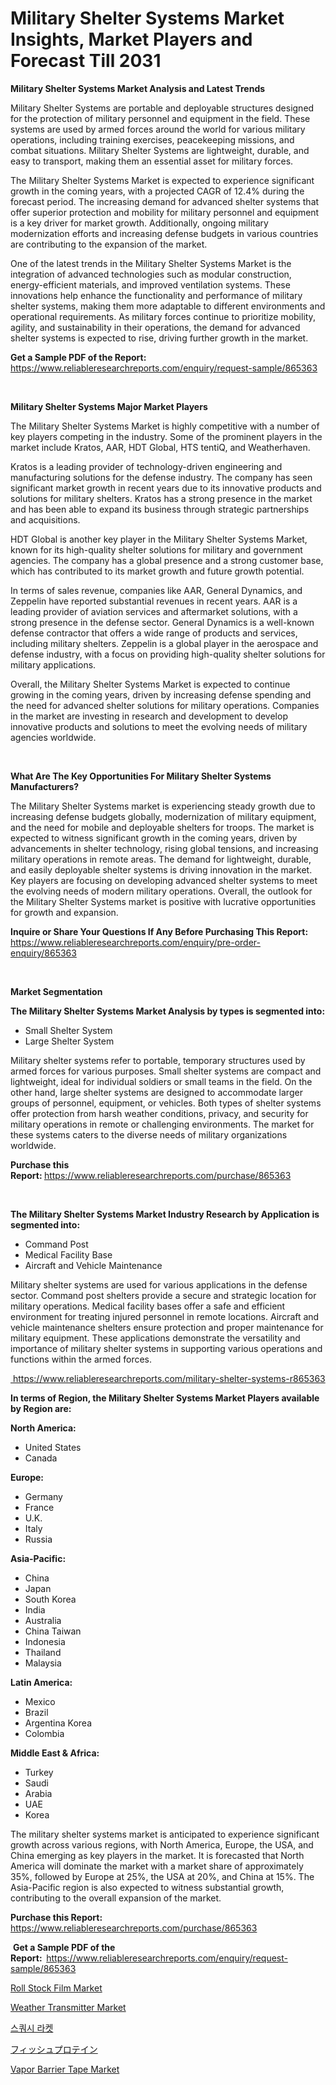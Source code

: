 <p><h1>Military Shelter Systems Market Insights, Market Players and Forecast Till 2031</h1></p><p><strong>Military Shelter Systems Market Analysis and Latest Trends</strong></p>
<p><p>Military Shelter Systems are portable and deployable structures designed for the protection of military personnel and equipment in the field. These systems are used by armed forces around the world for various military operations, including training exercises, peacekeeping missions, and combat situations. Military Shelter Systems are lightweight, durable, and easy to transport, making them an essential asset for military forces.</p><p>The Military Shelter Systems Market is expected to experience significant growth in the coming years, with a projected CAGR of 12.4% during the forecast period. The increasing demand for advanced shelter systems that offer superior protection and mobility for military personnel and equipment is a key driver for market growth. Additionally, ongoing military modernization efforts and increasing defense budgets in various countries are contributing to the expansion of the market.</p><p>One of the latest trends in the Military Shelter Systems Market is the integration of advanced technologies such as modular construction, energy-efficient materials, and improved ventilation systems. These innovations help enhance the functionality and performance of military shelter systems, making them more adaptable to different environments and operational requirements. As military forces continue to prioritize mobility, agility, and sustainability in their operations, the demand for advanced shelter systems is expected to rise, driving further growth in the market.</p></p>
<p><strong>Get a Sample PDF of the Report:&nbsp;</strong> <a href="https://www.reliableresearchreports.com/enquiry/request-sample/865363">https://www.reliableresearchreports.com/enquiry/request-sample/865363</a></p>
<p>&nbsp;</p>
<p><strong>Military Shelter Systems Major Market Players</strong></p>
<p><p>The Military Shelter Systems Market is highly competitive with a number of key players competing in the industry. Some of the prominent players in the market include Kratos, AAR, HDT Global, HTS tentiQ, and Weatherhaven. </p><p>Kratos is a leading provider of technology-driven engineering and manufacturing solutions for the defense industry. The company has seen significant market growth in recent years due to its innovative products and solutions for military shelters. Kratos has a strong presence in the market and has been able to expand its business through strategic partnerships and acquisitions.</p><p>HDT Global is another key player in the Military Shelter Systems Market, known for its high-quality shelter solutions for military and government agencies. The company has a global presence and a strong customer base, which has contributed to its market growth and future growth potential.</p><p>In terms of sales revenue, companies like AAR, General Dynamics, and Zeppelin have reported substantial revenues in recent years. AAR is a leading provider of aviation services and aftermarket solutions, with a strong presence in the defense sector. General Dynamics is a well-known defense contractor that offers a wide range of products and services, including military shelters. Zeppelin is a global player in the aerospace and defense industry, with a focus on providing high-quality shelter solutions for military applications.</p><p>Overall, the Military Shelter Systems Market is expected to continue growing in the coming years, driven by increasing defense spending and the need for advanced shelter solutions for military operations. Companies in the market are investing in research and development to develop innovative products and solutions to meet the evolving needs of military agencies worldwide.</p></p>
<p>&nbsp;</p>
<p><strong>What Are The Key Opportunities For Military Shelter Systems Manufacturers?</strong></p>
<p><p>The Military Shelter Systems market is experiencing steady growth due to increasing defense budgets globally, modernization of military equipment, and the need for mobile and deployable shelters for troops. The market is expected to witness significant growth in the coming years, driven by advancements in shelter technology, rising global tensions, and increasing military operations in remote areas. The demand for lightweight, durable, and easily deployable shelter systems is driving innovation in the market. Key players are focusing on developing advanced shelter systems to meet the evolving needs of modern military operations. Overall, the outlook for the Military Shelter Systems market is positive with lucrative opportunities for growth and expansion.</p></p>
<p><strong>Inquire or Share Your Questions If Any Before Purchasing This Report:</strong> <a href="https://www.reliableresearchreports.com/enquiry/pre-order-enquiry/865363">https://www.reliableresearchreports.com/enquiry/pre-order-enquiry/865363</a></p>
<p>&nbsp;</p>
<p><strong>Market Segmentation</strong></p>
<p><strong>The Military Shelter Systems Market Analysis by types is segmented into:</strong></p>
<p><ul><li>Small Shelter System</li><li>Large Shelter System</li></ul></p>
<p><p>Military shelter systems refer to portable, temporary structures used by armed forces for various purposes. Small shelter systems are compact and lightweight, ideal for individual soldiers or small teams in the field. On the other hand, large shelter systems are designed to accommodate larger groups of personnel, equipment, or vehicles. Both types of shelter systems offer protection from harsh weather conditions, privacy, and security for military operations in remote or challenging environments. The market for these systems caters to the diverse needs of military organizations worldwide.</p></p>
<p><strong>Purchase this Report:&nbsp;</strong><a href="https://www.reliableresearchreports.com/purchase/865363">https://www.reliableresearchreports.com/purchase/865363</a></p>
<p>&nbsp;</p>
<p><strong>The Military Shelter Systems Market Industry Research by Application is segmented into:</strong></p>
<p><ul><li>Command Post</li><li>Medical Facility Base</li><li>Aircraft and Vehicle Maintenance</li></ul></p>
<p><p>Military shelter systems are used for various applications in the defense sector. Command post shelters provide a secure and strategic location for military operations. Medical facility bases offer a safe and efficient environment for treating injured personnel in remote locations. Aircraft and vehicle maintenance shelters ensure protection and proper maintenance for military equipment. These applications demonstrate the versatility and importance of military shelter systems in supporting various operations and functions within the armed forces.</p></p>
<p><a href="https://www.reliableresearchreports.com/military-shelter-systems-r865363">&nbsp;https://www.reliableresearchreports.com/military-shelter-systems-r865363</a></p>
<p><strong>In terms of Region, the Military Shelter Systems Market Players available by Region are:</strong></p>
<p>
    <p> <strong> North America: </strong>
        <ul>
            <li>United States</li>
            <li>Canada</li>
        </ul>
        </p> 
    <p> <strong> Europe: </strong>
        <ul>
            <li>Germany</li>
            <li>France</li>
            <li>U.K.</li>
            <li>Italy</li>
            <li>Russia</li>
        </ul>
        </p> 
    <p> <strong> Asia-Pacific: </strong>
        <ul>
            <li>China</li>
            <li>Japan</li>
            <li>South Korea</li>
            <li>India</li>
            <li>Australia</li>
            <li>China Taiwan</li>
            <li>Indonesia</li>
            <li>Thailand</li>
            <li>Malaysia</li>
        </ul>
        </p> 
    <p> <strong> Latin America: </strong>
        <ul>
            <li>Mexico</li>
            <li>Brazil</li>
            <li>Argentina Korea</li>
            <li>Colombia</li>
        </ul>
        </p> 
    <p> <strong> Middle East & Africa: </strong>
        <ul>
            <li>Turkey</li>
            <li>Saudi</li>
            <li>Arabia</li>
            <li>UAE</li>
            <li>Korea</li>
        </ul>
    </p>
    </p>
<p><p>The military shelter systems market is anticipated to experience significant growth across various regions, with North America, Europe, the USA, and China emerging as key players in the market. It is forecasted that North America will dominate the market with a market share of approximately 35%, followed by Europe at 25%, the USA at 20%, and China at 15%. The Asia-Pacific region is also expected to witness substantial growth, contributing to the overall expansion of the market.</p></p>
<p><strong>Purchase this Report: </strong><a href="https://www.reliableresearchreports.com/purchase/865363">https://www.reliableresearchreports.com/purchase/865363</a></p>
<p>&nbsp;<strong>Get a Sample PDF of the Report:&nbsp;&nbsp;</strong><a href="https://www.reliableresearchreports.com/enquiry/request-sample/865363">https://www.reliableresearchreports.com/enquiry/request-sample/865363</a></p>
<p><strong></strong></p>
<p><p><a href="https://issuu.com/reportprime-2/docs/roll-stock-film-market-size-2030.pptx">Roll Stock Film Market</a></p><p><a href="https://github.com/gulaimolin/Market-Research-Report-List-4/blob/main/weather-transmitter-market.md">Weather Transmitter Market</a></p><p><a href="https://github.com/vs10l4sfg5c/Market-Research-Report-List-1/blob/main/330876132237.md">스쿼시 라켓</a></p><p><a href="https://github.com/ppmazlotr77499/Market-Research-Report-List-1/blob/main/322983435042.md">フィッシュプロテイン</a></p><p><a href="https://issuu.com/reportprime-2/docs/vapor-barrier-tape-market-size-2030.pptx">Vapor Barrier Tape Market</a></p></p>
